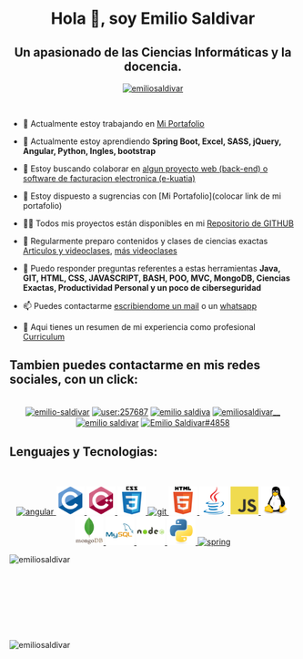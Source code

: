 <h1 align="center">Hola 👋, soy Emilio Saldivar</h1>
<h2 align="center">Un apasionado de las Ciencias Informáticas y la docencia.</h2>


<p align="center"> <a href="https://github.com/ryo-ma/github-profile-trophy"><img src="https://github-profile-trophy.vercel.app/?username=emiliosaldivar" alt="emiliosaldivar" /></a> </p>
<br/>

- 🔭 Actualmente estoy trabajando en [Mi Portafolio](https://emiliosaldivar.github.io/)

- 🌱 Actualmente estoy aprendiendo **Spring Boot, Excel, SASS, jQuery, Angular, Python, Ingles, bootstrap**

- 👯 Estoy buscando colaborar en [algun proyecto web (back-end) o software de facturacion electronica (e-kuatia)](https://ekuatia.set.gov.py/portal/ekuatia)

- 🤝 Estoy dispuesto a sugrencias con [Mi Portafolio](colocar link de mi portafolio)

- 👨‍💻 Todos mis proyectos están disponibles en mi [Repositorio de GITHUB](https://github.com/emilioSaldivar?tab=repositories)

- 📝 Regularmente preparo contenidos y clases de ciencias exactas [Articulos y videoclases](https://drive.google.com/drive/folders/1avYKijCNOUbAYDvv1dPPNURmRjhCvabX?usp=sharing), [más videoclases](https://drive.google.com/drive/folders/1WqOWRMSQQFnt3SRB8FEJFI4a6wxYY8oS?usp=sharing)

- 💬 Puedo responder preguntas referentes a estas herramientas **Java, GIT, HTML, CSS, JAVASCRIPT, BASH, POO, MVC, MongoDB, Ciencias Exactas, Productividad Personal y un poco de ciberseguridad**

- 📫 Puedes contactarme [escribiendome un mail](mailto:emiliomatasc@gmail.com) o un [whatsapp](https://api.whatsapp.com/send?phone=595971722168&text=%F0%9F%91%8B%F0%9F%91%8BHola%20Emilio%2C%20github%20me%20trajo%20a%20tu%20whatsapp%F0%9F%98%81)

- 📄 Aqui tienes un resumen de mi experiencia como profesional [Curriculum](https://drive.google.com/drive/folders/1H285To4LNLDMgVCMZ619iZ7HbW1VtcT4?usp=sharing)

<h2 align="left">Tambien puedes contactarme en mis redes sociales, con un click:</h2>

<p align="center">
    <br/>
    <a href="https://linkedin.com/in/emilio-saldivar" target="blank"><img align="center" src="https://raw.githubusercontent.com/rahuldkjain/github-profile-readme-generator/master/src/images/icons/Social/linked-in-alt.svg" alt="emilio-saldivar" height="50" width="50" /></a>
    <a href="https://stackoverflow.com/users/17395759/emilio-matias-saldivar-caputo" target="blank"><img align="center" src="https://raw.githubusercontent.com/rahuldkjain/github-profile-readme-generator/master/src/images/icons/Social/stack-overflow.svg" alt="user:257687" height="50" width="50" /></a>
    <a href="https://www.facebook.com/emiliomatiasc/" target="blank"><img align="center" src="https://raw.githubusercontent.com/rahuldkjain/github-profile-readme-generator/master/src/images/icons/Social/facebook.svg" alt="emilio saldiva" height="50" width="50" /></a>
    <a href="https://www.instagram.com/emiliosaldivar__/" target="blank"><img align="center" src="https://raw.githubusercontent.com/rahuldkjain/github-profile-readme-generator/master/src/images/icons/Social/instagram.svg" alt="emiliosaldivar__" height="50" width="50" /></a>
    <a href="https://www.youtube.com/channel/UCwy98ZYqQRsjrzvMDsHR1zg" target="blank"><img align="center" src="https://raw.githubusercontent.com/rahuldkjain/github-profile-readme-generator/master/src/images/icons/Social/youtube.svg" alt="emilio saldivar" height="50" width="50" /></a>
    <a href="https://discord.com/" target="blank"><img align="center" src="https://raw.githubusercontent.com/rahuldkjain/github-profile-readme-generator/master/src/images/icons/Social/discord.svg" alt="Emilio Saldivar#4858" height="50" width="50" /></a>
    <br/>
</p>

<h2 align="left">Lenguajes y Tecnologias:</h2>
<br/>
<p align="center"> <a href="https://angular.io" target="_blank" rel="noreferrer"> <img src="https://angular.io/assets/images/logos/angular/angular.svg" alt="angular" width="50" height="50"/> </a> <a href="https://www.cprogramming.com/" target="_blank" rel="noreferrer"> <img src="https://raw.githubusercontent.com/devicons/devicon/master/icons/c/c-original.svg" alt="c" width="50" height="50"/> </a> <a href="https://www.w3schools.com/cpp/" target="_blank" rel="noreferrer"> <img src="https://raw.githubusercontent.com/devicons/devicon/master/icons/cplusplus/cplusplus-original.svg" alt="cplusplus" width="50" height="50"/> </a> <a href="https://www.w3schools.com/css/" target="_blank" rel="noreferrer"> <img src="https://raw.githubusercontent.com/devicons/devicon/master/icons/css3/css3-original-wordmark.svg" alt="css3" width="50" height="50"/> </a> <a href="https://git-scm.com/" target="_blank" rel="noreferrer"> <img src="https://www.vectorlogo.zone/logos/git-scm/git-scm-icon.svg" alt="git" width="50" height="50"/> </a> <a href="https://www.w3.org/html/" target="_blank" rel="noreferrer"> <img src="https://raw.githubusercontent.com/devicons/devicon/master/icons/html5/html5-original-wordmark.svg" alt="html5" width="50" height="50"/> </a> <a href="https://www.java.com" target="_blank" rel="noreferrer"> <img src="https://raw.githubusercontent.com/devicons/devicon/master/icons/java/java-original.svg" alt="java" width="50" height="50"/> </a> <a href="https://developer.mozilla.org/en-US/docs/Web/JavaScript" target="_blank" rel="noreferrer"> <img src="https://raw.githubusercontent.com/devicons/devicon/master/icons/javascript/javascript-original.svg" alt="javascript" width="50" height="50"/> </a> <a href="https://www.linux.org/" target="_blank" rel="noreferrer"> <img src="https://raw.githubusercontent.com/devicons/devicon/master/icons/linux/linux-original.svg" alt="linux" width="50" height="50"/> </a> <a href="https://www.mongodb.com/" target="_blank" rel="noreferrer"> <img src="https://raw.githubusercontent.com/devicons/devicon/master/icons/mongodb/mongodb-original-wordmark.svg" alt="mongodb" width="50" height="50"/> </a> <a href="https://www.mysql.com/" target="_blank" rel="noreferrer"> <img src="https://raw.githubusercontent.com/devicons/devicon/master/icons/mysql/mysql-original-wordmark.svg" alt="mysql" width="50" height="50"/> </a> <a href="https://nodejs.org" target="_blank" rel="noreferrer"> <img src="https://raw.githubusercontent.com/devicons/devicon/master/icons/nodejs/nodejs-original-wordmark.svg" alt="nodejs" width="50" height="50"/> </a> <a href="https://www.python.org" target="_blank" rel="noreferrer"> <img src="https://raw.githubusercontent.com/devicons/devicon/master/icons/python/python-original.svg" alt="python" width="50" height="50"/> <a href="https://spring.io/" target="_blank" rel="noreferrer"> <img src="https://www.vectorlogo.zone/logos/springio/springio-icon.svg" alt="spring" width="50" height="50"/> </a> </p>

<img align="left" src="https://github-readme-stats.vercel.app/api?username=emiliosaldivar&show_icons=true&locale=en" alt="emiliosaldivar" width="300" height="150"/>

<img align="left" src="https://github-readme-stats.vercel.app/api/top-langs?username=emiliosaldivar&show_icons=true&locale=en&layout=compact" alt="emiliosaldivar" width="350" height="150"/>

